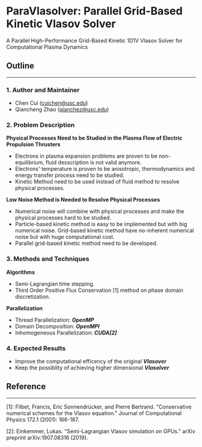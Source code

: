 # **ParaVlasolver: Parallel Grid-Based Kinetic Vlasov Solver**

A Parallel High-Performance Grid-Based Kinetic 1D1V Vlasov Solver for Computational Plasma Dynamics

## **Outline**
---

### 1. **Author and Maintainer**
* Chen Cui (cuichen@usc.edu) 
* Qiancheng Zhao (qianchez@usc.edu)

### 2. **Problem Description**

**Physical Processes Need to be Studied in the Plasma Flow of Electric Propulsion Thrusters**
* Electrons in plasma expansion problems are proven to be non-equilibrium, fluid desscription is not valid anymore.
* Electrons' temperature is proven to be anisotropic, thermodynamics and energy transfer process need to be studied.
* Kinetic Method need to be used instead of fluid method to resolve physical processes.

**Low Noise Method is Needed to Resolve Physical Processes**
* Numerical noise will combine with physical processes and make the physical processes hard to be studied.
* Particle-based kinetic method is easy to be implemented but with big numerical noise. Grid-based kinetic method have no-inherent numerical noise but with huge computational cost.
* Parallel grid-based kinetic method need to be developed.

### 3. **Methods and Techniques**
**Algorithms**
* Semi-Lagrangian time stepping.
* Third Order Positive Flux Conservation [1] method on phase domain discretization. 

**Parallelization**
* Thread Parallelization: ***OpenMP***
* Domain Decomposition: ***OpenMPI***
* Inhomogeneous Parallelization: ***CUDA[2]***

### 4. **Expected Results**
* Improve the computational efficency of the original ***Vlasover***
* Keep the possiblity of achieving higher dimensional ***Vlasolver***

## **Reference**
---
[1]: Filbet, Francis, Eric Sonnendrücker, and Pierre Bertrand. "Conservative numerical schemes for the Vlasov equation." Journal of Computational Physics 172.1 (2001): 166-187.

[2]: Einkemmer, Lukas. "Semi-Lagrangian Vlasov simulation on GPUs." arXiv preprint arXiv:1907.08316 (2019).